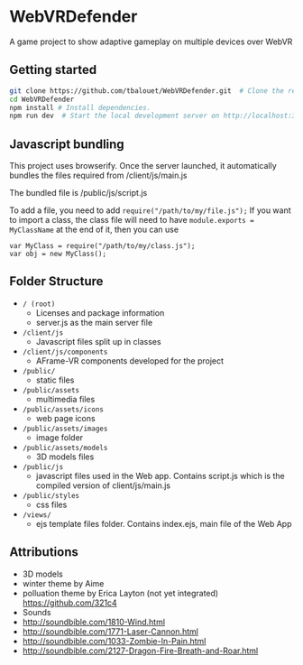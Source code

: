 # WebVRDefender
A game project to show adaptive gameplay on multiple devices over WebVR


Getting started
------------------------------
 ```sh
git clone https://github.com/tbalouet/WebVRDefender.git  # Clone the repository.
cd WebVRDefender
npm install # Install dependencies.
npm run dev  # Start the local development server on http://localhost:3000
```

Javascript bundling
------------------------------
This project uses browserify. Once the server launched, it automatically bundles the files required from /client/js/main.js

The bundled file is /public/js/script.js

To add a file, you need to add ``require("/path/to/my/file.js");``
If you want to import a class, the class file will need to have ``module.exports = MyClassName`` at the end of it, then you can use 
```
var MyClass = require("/path/to/my/class.js");
var obj = new MyClass();
```

Folder Structure
----------------

 * `/ (root)`
   * Licenses and package information
   * server.js as the main server file
 * `/client/js`
   * Javascript files split up in classes
 * `/client/js/components`
   * AFrame-VR components developed for the project
 * `/public/`
   * static files
 * `/public/assets`
   * multimedia files
 * `/public/assets/icons`
   * web page icons
 * `/public/assets/images`
   * image folder
 * `/public/assets/models`
   * 3D models files
 * `/public/js`
   * javascript files used in the Web app. Contains script.js which is the compiled version of client/js/main.js
 * `/public/styles`
   * css files
 * `/views/`
   * ejs template files folder. Contains index.ejs, main file of the Web App

Attributions
----------------

* 3D models
 * winter theme by Aime
 * polluation theme by Erica Layton (not yet integrated) https://github.com/321c4
* Sounds
 * http://soundbible.com/1810-Wind.html
 * http://soundbible.com/1771-Laser-Cannon.html
 * http://soundbible.com/1033-Zombie-In-Pain.html
 * http://soundbible.com/2127-Dragon-Fire-Breath-and-Roar.html
